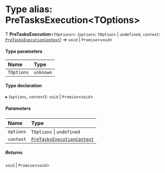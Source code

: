 # Type alias: PreTasksExecution\<TOptions\>

Ƭ **PreTasksExecution**\<`TOptions`\>: (`options`: `TOptions` \| `undefined`, `context`: [`PreTasksExecutionContext`](/reference/core-api/devkit/documents/PreTasksExecutionContext)) => `void` \| `Promise`\<`void`\>

#### Type parameters

| Name       | Type      |
| :--------- | :-------- |
| `TOptions` | `unknown` |

#### Type declaration

▸ (`options`, `context`): `void` \| `Promise`\<`void`\>

##### Parameters

| Name      | Type                                                                                        |
| :-------- | :------------------------------------------------------------------------------------------ |
| `options` | `TOptions` \| `undefined`                                                                   |
| `context` | [`PreTasksExecutionContext`](/reference/core-api/devkit/documents/PreTasksExecutionContext) |

##### Returns

`void` \| `Promise`\<`void`\>
